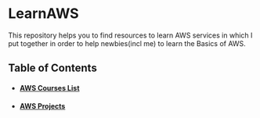 # LearnAWS
This repository helps you to find resources to learn AWS services in which  I put  together in order to help newbies(incl me) to learn the Basics of AWS. 

## Table of Contents
- #### [AWS Courses List](https://github.com/No1Sploit/LearnAWS/tree/main/FreeCourse#readme) 
- #### [AWS Projects](https://github.com/No1Sploit/LearnAWS/blob/main/Projects/readme.md)
